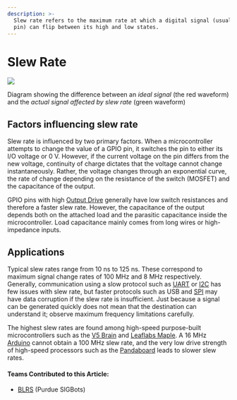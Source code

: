 ```yaml
---
description: >-
  Slew rate refers to the maximum rate at which a digital signal (usually a GPIO
  pin) can flip between its high and low states.
---
```


# Slew Rate

![](https://phabricator.purduesigbots.com/file/data/xrlupzhixcjmziaw2gks/PHID-FILE-ybs5wwbrv5nul2ndlwhk/slew_rate.png)

 Diagram showing the difference between an _ideal signal_ \(the red waveform\) and the _actual signal affected by slew rate_ \(green waveform\)

## Factors influencing slew rate

Slew rate is influenced by two primary factors. When a microcontroller attempts to change the value of a GPIO pin, it switches the pin to either its I/O voltage or 0 V. However, if the current voltage on the pin differs from the new voltage, continuity of charge dictates that the voltage cannot change instantaneously. Rather, the voltage changes through an exponential curve, the rate of change depending on the resistance of the switch \(MOSFET\) and the capacitance of the output.

GPIO pins with high [Output Drive](output-drive.md) generally have low switch resistances and therefore a faster slew rate. However, the capacitance of the output depends both on the attached load and the parasitic capacitance inside the microcontroller. Load capacitance mainly comes from long wires or high-impedance inputs.

## Applications

Typical slew rates range from 10 ns to 125 ns. These correspond to maximum signal change rates of 100 MHz and 8 MHz respectively. Generally, communication using a slow protocol such as [UART](uart.md) or [I2C](i2c.md) has few issues with slew rate, but faster protocols such as USB and [SPI](spi.md) may have data corruption if the slew rate is insufficient. Just because a signal can be generated quickly does not mean that the destination can understand it; observe maximum frequency limitations carefully.

The highest slew rates are found among high-speed purpose-built microcontrollers such as the [V5 Brain](vex-electronics/vex-v5-brain/) and [Leaflabs Maple](external-boards/leaflabs-maple.md). A 16 MHz [Arduino](external-boards/arduino.md) cannot obtain a 100 MHz slew rate, and the very low drive strength of high-speed processors such as the [Pandaboard](external-boards/pandaboard.md) leads to slower slew rates.

#### Teams Contributed to this Article:

* [BLRS](https://purduesigbots.com/) \(Purdue SIGBots\)

